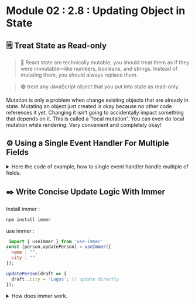 # Module 02 : 2.8 : Updating Object in State

## 🗒️ Treat State as Read-only

> 📗 React state are technically mutable, you should treat them as if they were immutable—like numbers, booleans, and strings. Instead of mutating them, you should always replace them.

> 🟢 treat any JavaScript object that you put into state as read-only.

Mutation is only a problem when change existing objects that are already in state. Mutating an object just created is okay because no other code references it yet. Changing it isn’t going to accidentally impact something that depends on it. This is called a “local mutation”. You can even do local mutation while rendering. Very convenient and completely okay!

## ⚙️ Using a Single Event Handler For Multiple Fields

<details>
<summary>Here the code of example, how to single event handler handle multiple of fields.</summary>

```jsx
import { useState } from "react";

export default function Form() {
  const [person, setPerson] = useState({
    firstName: "Barbara",
    lastName: "Hepworth",
    email: "bhepworth@sculpture.com",
  });

  function handleChange(e) {
    setPerson({
      ...person,
      [e.target.name]: e.target.value,
    });
  }

  return (
    <>
      <label>
        First name:
        <input
          name="firstName"
          value={person.firstName}
          onChange={handleChange}
        />
      </label>
      <label>
        Last name:
        <input
          name="lastName"
          value={person.lastName}
          onChange={handleChange}
        />
      </label>
      <label>
        Email:
        <input name="email" value={person.email} onChange={handleChange} />
      </label>
      <p>
        {person.firstName} {person.lastName} ({person.email})
      </p>
    </>
  );
}
```

</details>

## ✒️ Write Concise Update Logic With Immer

Install immer :

```bash
npm install immer
```

use immer :

```jsx
 import { useImmer } from 'use-immer'
const [person,updatePerson] = useImmer({
  name : "",
  city : ""
});

updatePerson(draft => {
  draft..city = 'Lagos'; // update directly
});
```

<details>
<summary>How does immer work.</summary>
The draft provided by Immer is a special type of object, called a Proxy, that “records” what you do with it. This is why you can mutate it freely as much as you like! Under the hood, Immer figures out which parts of the draft have been changed, and produces a completely new object that contains your edits.
</details>

